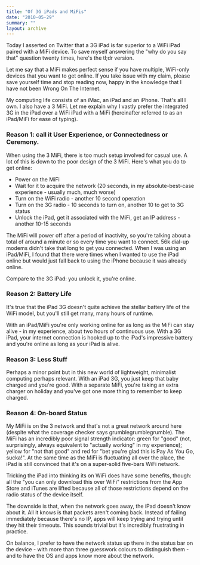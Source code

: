 ```yaml
---
title: "Of 3G iPads and MiFis"
date: "2010-05-29"
summary: ""
layout: archive
---
```


Today I asserted on Twitter that a 3G iPad is far superior to a WiFi iPad paired with a MiFi device. To save myself answering the "why do you say that" question twenty times, here's the tl;dr version.

Let me say that a MiFi makes perfect sense if you have multiple, WiFi-only devices that you want to get online. If you take issue with my claim, please save yourself time and stop reading now, happy in the knowledge that I have not been Wrong On The Internet.

My computing life consists of an iMac, an iPad and an iPhone. That's all I own. I also have a 3 MiFi. Let me explain why I vastly prefer the integrated 3G in the iPad over a WiFi iPad with a MiFi (hereinafter referred to as an iPad/MiFi for ease of typing).

### Reason 1: call it User Experience, or Connectedness or Ceremony.

When using the 3 MiFi, there is too much setup involved for casual use. A lot of this is down to the poor design of the 3 MiFi. Here's what you do to get online:

- Power on the MiFi
- Wait for it to acquire the network (20 seconds, in my absolute-best-case experience - usually much, much worse)
- Turn on the WiFi radio - another 10 second operation
- Turn on the 3G radio - 10 seconds to turn on, another 10 to get to 3G status
- Unlock the iPad, get it associated with the MiFi, get an IP address - another 10-15 seconds

The MiFi will power off after a period of inactivity, so you're talking about a total of around a minute or so every time you want to connect. 56k dial-up modems didn't take that long to get you connected. When I was using an iPad/MiFi, I found that there were times when I wanted to use the iPad online but would just fall back to using the iPhone because it was already online.

Compare to the 3G iPad: you unlock it, you're online.

### Reason 2: Battery Life

It's true that the iPad 3G doesn't quite achieve the stellar battery life of the WiFi model, but you'll still get many, many hours of runtime.

With an iPad/MiFi you're only working online for as long as the MiFi can stay alive - in my experience, about two hours of continuous use. With a 3G iPad, your internet connection is hooked up to the iPad's impressive battery and you're online as long as your iPad is alive.

### Reason 3: Less Stuff

Perhaps a minor point but in this new world of lightweight, minimalist computing perhaps relevant. With an iPad 3G, you just keep that baby charged and you're good. With a separate MiFi, you're taking an extra charger on holiday and you've got one more thing to remember to keep charged.

### Reason 4: On-board Status

My MiFi is on the 3 network and that's not a great network around here (despite what the coverage checker says grumblegrumblegrumble). The MiFi has an incredibly poor signal strength indicator: green for "good" (not, surprisingly, always equivalent to "actually working" in my experience); yellow for "not that good" and red for "bet you're glad this is Pay As You Go, sucka!". At the same time as the MiFi is fluctuating all over the place, the iPad is still convinced that it's on a super-solid five-bars WiFi network.

Tricking the iPad into thinking its on WiFi does have some benefits, though: all the "you can only download this over WiFi" restrictions from the App Store and iTunes are lifted because all of those restrictions depend on the radio status of the device itself.

The downside is that, when the network goes away, the iPad doesn't know about it. All it knows is that packets aren't coming back. Instead of failing immediately because there's no IP, apps will keep trying and trying until they hit their timeouts. This sounds trivial but it's incredibly frustrating in practice.

On balance, I prefer to have the network status up there in the status bar on the device - with more than three guesswork colours to distinguish them - and to have the OS and apps know more about the network.
